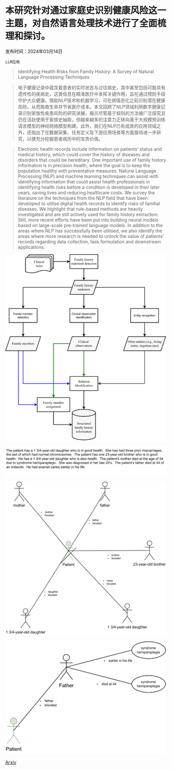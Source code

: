 # 本研究针对通过家庭史识别健康风险这一主题，对自然语言处理技术进行了全面梳理和探讨。

发布时间：2024年03月14日

`LLM应用`

> Identifying Health Risks from Family History: A Survey of Natural Language Processing Techniques

> 电子健康记录中蕴含着患者的实时状态与过往病史，其中甚至包括可能具有遗传性的疾病史。这类信息在精准医疗中发挥关键作用，旨在通过预防手段守护大众健康。借助NLP技术和机器学习，可在病情恶化之前识别潜在健康风险，从而挽救生命并节省医疗成本。本文回顾了NLP领域利用数字健康记录识别家族性疾患风险的研究进展，揭示尽管基于规则的方法被广泛探究且仍在活跃使用于家族史抽取，但越来越多的注意力正转向基于大规模预训练语言模型的神经网络模型构建。此外，我们在NLP已有成效的应用领域之外，还指出了在数据采集、任务定义及下游应用场景等方面亟待进一步研究，以便充分挖掘患者病历中的宝贵价值。

> Electronic health records include information on patients' status and medical history, which could cover the history of diseases and disorders that could be hereditary. One important use of family history information is in precision health, where the goal is to keep the population healthy with preventative measures. Natural Language Processing (NLP) and machine learning techniques can assist with identifying information that could assist health professionals in identifying health risks before a condition is developed in their later years, saving lives and reducing healthcare costs.
  We survey the literature on the techniques from the NLP field that have been developed to utilise digital health records to identify risks of familial diseases. We highlight that rule-based methods are heavily investigated and are still actively used for family history extraction. Still, more recent efforts have been put into building neural models based on large-scale pre-trained language models. In addition to the areas where NLP has successfully been utilised, we also identify the areas where more research is needed to unlock the value of patients' records regarding data collection, task formulation and downstream applications.

![本研究针对通过家庭史识别健康风险这一主题，对自然语言处理技术进行了全面梳理和探讨。](../../../paper_images/2403.09997/x1.png)

![本研究针对通过家庭史识别健康风险这一主题，对自然语言处理技术进行了全面梳理和探讨。](../../../paper_images/2403.09997/x2.png)

![本研究针对通过家庭史识别健康风险这一主题，对自然语言处理技术进行了全面梳理和探讨。](../../../paper_images/2403.09997/x3.png)

![本研究针对通过家庭史识别健康风险这一主题，对自然语言处理技术进行了全面梳理和探讨。](../../../paper_images/2403.09997/x4.png)

[Arxiv](https://arxiv.org/abs/2403.09997)